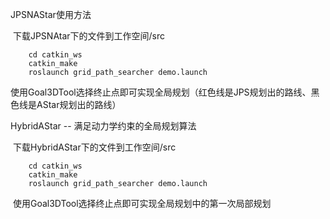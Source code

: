 JPSNAStar使用方法 

​	下载JPSNAtar下的文件到工作空间/src 

```
	cd catkin_ws 
	catkin_make 
	roslaunch grid_path_searcher demo.launch 
```

​	使用Goal3DTool选择终止点即可实现全局规划（红色线是JPS规划出的路线、黑色线是AStar规划出的路线）





HybridAStar -- 满足动力学约束的全局规划算法

​	下载HybridAStar下的文件到工作空间/src

		cd catkin_ws 
		catkin_make 
		roslaunch grid_path_searcher demo.launch 

​	使用Goal3DTool选择终止点即可实现全局规划中的第一次局部规划
